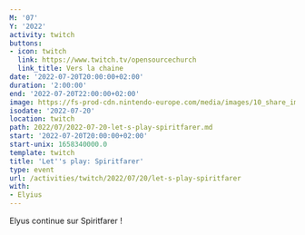 ```yaml
---
M: '07'
Y: '2022'
activity: twitch
buttons:
- icon: twitch
  link: https://www.twitch.tv/opensourcechurch
  link_title: Vers la chaine
date: '2022-07-20T20:00:00+02:00'
duration: '2:00:00'
end: '2022-07-20T22:00:00+02:00'
image: https://fs-prod-cdn.nintendo-europe.com/media/images/10_share_images/games_15/nintendo_switch_download_software_1/H2x1_NSwitchDS_Spiritfarer_image1600w.jpg
isodate: '2022-07-20'
location: twitch
path: 2022/07/2022-07-20-let-s-play-spiritfarer.md
start: '2022-07-20T20:00:00+02:00'
start-unix: 1658340000.0
template: twitch
title: 'Let''s play: Spiritfarer'
type: event
url: /activities/twitch/2022/07/20/let-s-play-spiritfarer
with:
- Elyius
---
```

Elyus continue sur Spiritfarer !